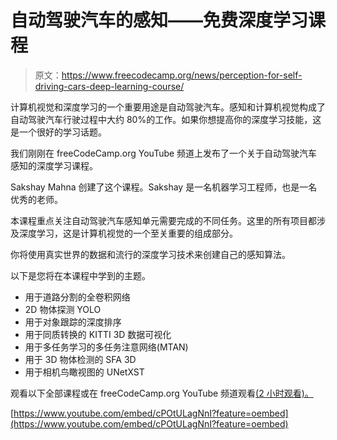# 自动驾驶汽车的感知——免费深度学习课程

> 原文：<https://www.freecodecamp.org/news/perception-for-self-driving-cars-deep-learning-course/>

计算机视觉和深度学习的一个重要用途是自动驾驶汽车。感知和计算机视觉构成了自动驾驶汽车行驶过程中大约 80%的工作。如果你想提高你的深度学习技能，这是一个很好的学习话题。

我们刚刚在 freeCodeCamp.org YouTube 频道上发布了一个关于自动驾驶汽车感知的深度学习课程。

Sakshay Mahna 创建了这个课程。Sakshay 是一名机器学习工程师，也是一名优秀的老师。

本课程重点关注自动驾驶汽车感知单元需要完成的不同任务。这里的所有项目都涉及深度学习，这是计算机视觉的一个至关重要的组成部分。

你将使用真实世界的数据和流行的深度学习技术来创建自己的感知算法。

以下是您将在本课程中学到的主题。

*   用于道路分割的全卷积网络
*   2D 物体探测 YOLO
*   用于对象跟踪的深度排序
*   用于同质转换的 KITTI 3D 数据可视化
*   用于多任务学习的多任务注意网络(MTAN)
*   用于 3D 物体检测的 SFA 3D
*   用于相机鸟瞰视图的 UNetXST

观看以下全部课程或在 freeCodeCamp.org YouTube 频道观看[(2 小时观看)。](https://youtu.be/cPOtULagNnI)

[https://www.youtube.com/embed/cPOtULagNnI?feature=oembed](https://www.youtube.com/embed/cPOtULagNnI?feature=oembed)